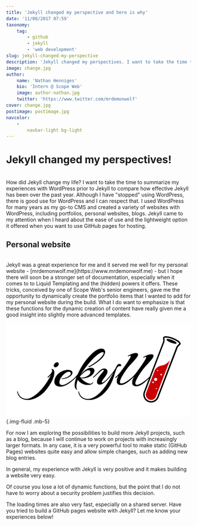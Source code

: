 ```yaml
---
title: 'Jekyll changed my perspective and here is why'
date: '11/08/2017 07:59'
taxonomy:
    tag:
        - github
        - jekyll
        - 'web development'
slug: jekyll-changed-my-perspective
description: 'Jekyll changed my perspectives. I want to take the time to summarize my experiences with WordPress prior to Jekyll to compare how effective Jekyll has been over the past year.'
image: change.jpg
author:
    name: 'Nathan Henniges'
    bio: 'Intern @ Scope Web'
    image: author-nathan.jpg
    twitter: 'https://www.twitter.com/mrdemonwolf'
cover: change.jpg
postimage: postimage.jpg
navcolor:
    -
        navbar-light bg-light
---
```


# Jekyll changed my perspectives!
<br>
How did Jekyll change my life? I want to take the time to summarize my experiences with WordPress prior to Jekyll to compare how effective Jekyll has been over the past year. Although I have "stopped" using WordPress, there is good use for WordPress and I can respect that. I used WordPress for many years as my go-to CMS and created a variety of websites with WordPress, including portfolios, personal websites, blogs. Jekyll came to my attention when I heard about the ease of use and the lightweight option it offered when you want to use GitHub pages for hosting.

## Personal website
<br>
Jekyll was a great experience for me and it served me well for my personal website - [mrdemonwolf.me](https://www.mrdemonwolf.me) - but I hope there will soon be a stronger set of documentation, especially when it comes to to Liquid Templating and the (hidden) powers it offers. These tricks, conceived by one of Scope Web's senior engineers, gave me the opportunity to dynamically create the portfolio items that I wanted to add for my personal website during the build. What I do want to emphasize is that these functions for the dynamic creation of content have really given me a good insight into slightly more advanced templates.

![Jekyll Logo](jekyll.png) {.img-fluid .mb-5}

For now I am exploring the possibilities to build more Jekyll projects, such as a blog, because I will continue to work on projects with increasingly larger formats. In any case, it is a very powerful tool to make static (GitHub Pages) websites quite easy and allow simple changes, such as adding new blog entries.

In general, my experience with Jekyll is very positive and it makes building a website very easy.

Of course you lose a lot of dynamic functions, but the point that I do not have to worry about a security problem justifies this decision.

The loading times are also very fast, especially on a shared server. Have you tried to build a GitHub pages website with Jekyll? Let me know your experiences below!
